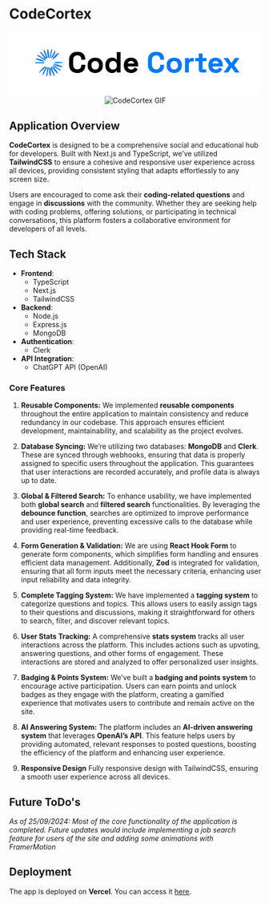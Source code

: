 

# CodeCortex

<div align="center">
  <img src="./public/assets/images/logo.png" alt="CodeCortex Logo" />
</div>

<div align="center">
  <img src="https://media0.giphy.com/media/v1.Y2lkPTc5MGI3NjExYWNsODNmNXl4dDU2MGhjMnRsemFiZXh2MHRjZGJteDNjcmF2OWtwcCZlcD12MV9pbnRlcm5hbF9naWZfYnlfaWQmY3Q9Zw/IVdAx1tT2wMw8cN6LA/giphy.gif" alt="CodeCortex GIF" />
</div>



## Application Overview

**CodeCortex** is designed to be a comprehensive social and educational hub for developers. Built with Next.js and TypeScript, we’ve utilized **TailwindCSS** to ensure a cohesive and responsive user experience across all devices, providing consistent styling that adapts effortlessly to any screen size.

Users are encouraged to come ask their **coding-related questions** and engage in **discussions** with the community. Whether they are seeking help with coding problems, offering solutions, or participating in technical conversations, this platform fosters a collaborative environment for developers of all levels.

## Tech Stack

- **Frontend**: 
  - TypeScript
  - Next.js
  - TailwindCSS
- **Backend**:
  - Node.js
  - Express.js 
  - MongoDB
- **Authentication**: 
  - Clerk
- **API Integration**:
  - ChatGPT API (OpenAI)

### Core Features

1. **Reusable Components:**
   We implemented **reusable components** throughout the entire application to maintain consistency and reduce redundancy in our codebase. This approach ensures efficient development, maintainability, and scalability as the project evolves.

2. **Database Syncing:**
   We’re utilizing two databases: **MongoDB** and **Clerk**. These are synced through webhooks, ensuring that data is properly assigned to specific users throughout the application. This guarantees that user interactions are recorded accurately, and profile data is always up to date.

3. **Global & Filtered Search:**
   To enhance usability, we have implemented both **global search** and **filtered search** functionalities. By leveraging the **debounce function**, searches are optimized to improve performance and user experience, preventing excessive calls to the database while providing real-time feedback.

4. **Form Generation & Validation:**
   We are using **React Hook Form** to generate form components, which simplifies form handling and ensures efficient data management. Additionally, **Zod** is integrated for validation, ensuring that all form inputs meet the necessary criteria, enhancing user input reliability and data integrity.

5. **Complete Tagging System:**
   We have implemented a **tagging system** to categorize questions and topics. This allows users to easily assign tags to their questions and discussions, making it straightforward for others to search, filter, and discover relevant topics.

6. **User Stats Tracking:**
   A comprehensive **stats system** tracks all user interactions across the platform. This includes actions such as upvoting, answering questions, and other forms of engagement. These interactions are stored and analyzed to offer personalized user insights.

7. **Badging & Points System:**
   We’ve built a **badging and points system** to encourage active participation. Users can earn points and unlock badges as they engage with the platform, creating a gamified experience that motivates users to contribute and remain active on the site.

9. **AI Answering System:**
   The platform includes an **AI-driven answering system** that leverages **OpenAI’s API**. This feature helps users by providing automated, relevant responses to posted questions, boosting the efficiency of the platform and enhancing user experience.

10. **Responsive Design** 
   Fully responsive design with TailwindCSS, ensuring a smooth user experience across all devices.

## Future ToDo's 

*As of 25/09/2024: Most of the core functionality of the application is completed. Future updates would include implementing a job search feature for users of the site and adding some animations with FramerMotion*


## Deployment

The app is deployed on **Vercel**. You can access it [here](codecortex-kappa.vercel.app).


